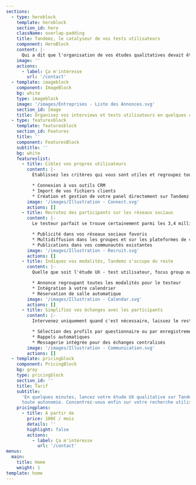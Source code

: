 ```yaml
---
sections:
  - type: heroblock
    template: heroblock
    section_id: hero
    className: overlap-padding
    title: Tandemz, le catalyseur de vos tests utilisateurs
    component: HeroBlock
    content: |-
      Qui a dit que l'organisation de vos études qualitatives devait être compliquée ? Grâce à Tandemz, lancez vos interviews UX et vos tests utilisateurs sans prise de tête.
    image: ''
    actions:
      - label: Ça m'intéresse
        url: '/contact'
  - template: imageblock
    component: ImageBlock
    bg: white
    type: imageblock
    image: '/images/Entreprises - Liste des Annonces.svg'
    section_id: Image
    title: Organisez vos interviews et tests utilisateurs en quelques clics
  - type: featuresblock
    template: featuresblock
    section_id: Features
    title: ''
    component: FeaturesBlock
    subtitle: ''
    bg: white
    featureslist:
      - title: Ciblez vos propres utilisateurs
        content: |-
          Établissez les critères qui vous sont utiles et regroupez toutes les informations de vos utilisateurs sur Tandemz, quelle que soit leur source. Partagez votre panel avec toute votre équipe UX.

          * Connexion à vos outils CRM
          * Import de vos fichiers clients
          * Création et gestion de votre panel directement sur Tandemz
        image: '/images/Illustration - Connect.svg'
        actions: []
      - title: Recrutez des participants sur les réseaux sociaux
        content: |-
          Le testeur parfait se trouve certainement parmi les 3,4 milliards d’utilisateurs des réseaux sociaux. Définissez les critères de vos participants, Tandemz cible les plus pertinents là où ils se trouvent :

          * Publicité dans vos réseaux sociaux favoris
          * Multidiffusion dans les groupes et sur les plateformes de votre choix
          * Publications dans vos communautés existantes
        image: '/images/Illustration - Recruit.svg'
        actions: []
      - title: Indiquez vos modalités, Tandemz s'occupe du reste
        content: |-
          Quelle que soit l'étude UX - test utilisateur, focus group ou interview - finis les explications et les allers-retours pour décider d'un rendez-vous. Laissez vos participants choisir parmi vos disponibilités.

          * Annonce regroupant toutes les modalités pour le testeur
          * Intégration à votre calendrier
          * Réservation de salle automatique
        image: '/images/Illustration - Calendar.svg'
        actions: []
      - title: Simplifiez vos échanges avec les participants
        content: |-
          Intervenez uniquement quand c'est nécessaire, laissez le reste à Tandemz !

          * Sélection des profils par questionnaire ou par enregistrement
          * Rappels automatiques
          * Messagerie intégrée pour des échanges centralisés
        image: '/images/Illustration - Communication.svg'
        actions: []
  - template: pricingblock
    component: PricingBlock
    bg: gray
    type: pricingblock
    section_id: ''
    title: Tarif
    subtitle:
      'En quelques minutes, lancez votre étude UX qualitative sur Tandemz en
      toute autonomie. Concentrez-vous enfin sur votre recherche utilisateur. '
    pricingplans:
      - title: A partir de
        price: 100€ / mois
        details: ''
        highlight: false
        actions:
          - label: Ça m'intéresse
            url: '/contact'
menus:
  main:
    title: Home
    weight: 1
template: home
---
```

